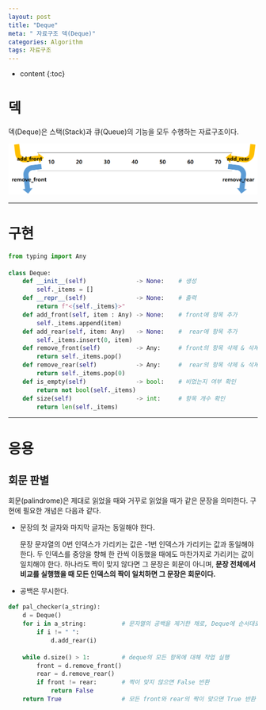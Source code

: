 ```yaml
---
layout: post
title: "Deque"
meta: " 자료구조 덱(Deque)"
categories: Algorithm
tags: 자료구조
---
```




* content
{:toc}
# 덱

덱(Deque)은 스택(Stack)과 큐(Queue)의 기능을 모두 수행하는 자료구조이다.

![](/img/Deque.png)

---





# 구현

```python
from typing import Any

class Deque:
    def __init__(self)              -> None:    # 생성
        self._items = []
    def __repr__(self)              -> None:    # 출력
        return f"<{self._items}>"
    def add_front(self, item : Any) -> None:    # front에 항목 추가
        self._items.append(item)
    def add_rear(self, item: Any)   -> None:    #  rear에 항목 추가
        self._items.insert(0, item)
    def remove_front(self)          -> Any:     # front의 항목 삭제 & 삭제된 값 반환
        return self._items.pop()
    def remove_rear(self)           -> Any:     #  rear의 항목 삭제 & 삭제된 값 반환
        return self._items.pop(0)
    def is_empty(self)              -> bool:    # 비었는지 여부 확인
        return not bool(self._items)
    def size(self)                  -> int:     # 항목 개수 확인
        return len(self._items)
```

---





# 응용

## 회문 판별

회문(palindrome)은 제대로 읽었을 때와 거꾸로 읽었을 때가 같은 문장을 의미한다. 구현에 필요한 개념은 다음과 같다.

- 문장의 첫 글자와 마지막 글자는 동일해야 한다.

  문장 문자열의 0번 인덱스가 가리키는 값은 -1번 인덱스가 가리키는 값과 동일해야 한다. 두 인덱스를 중앙을 향해 한 칸씩 이동했을 때에도 마찬가지로 가리키는 값이 일치해야 한다. 하나라도 짝이 맞지 않다면 그 문장은 회문이 아니며, **문장 전체에서 비교를 실행했을 때 모든 인덱스의 짝이 일치하면 그 문장은 회문이다.** 

- 공백은 무시한다.

```python
def pal_checker(a_string):
    d = Deque()
    for i in a_string:          # 문자열의 공백을 제거한 채로, Deque에 순서대로 삽입한다.
        if i != " ":            
            d.add_rear(i)

    while d.size() > 1:         # deque의 모든 항목에 대해 작업 실행
        front = d.remove_front()
        rear = d.remove_rear()
        if front != rear:       # 짝이 맞지 않으면 False 반환
            return False
    return True                 # 모든 front와 rear의 짝이 맞으면 True 반환
```

